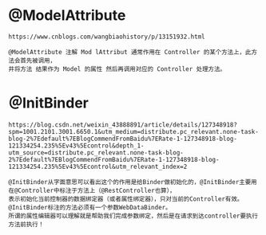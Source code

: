 # @ModelAttribute
    https://www.cnblogs.com/wangbiaohistory/p/13151932.html

    @ModelAttribute 注解 Mod lAttribut 通常作用在 Controller 的某个方法上，此方法会首先被调用，
    井将方法 结果作为 Model 的属性 然后再调用对应的 Controller 处理方法。

# ＠InitBinder
    https://blog.csdn.net/weixin_43888891/article/details/127348918?spm=1001.2101.3001.6650.1&utm_medium=distribute.pc_relevant.none-task-blog-2%7Edefault%7EBlogCommendFromBaidu%7ERate-1-127348918-blog-121334254.235%5Ev43%5Econtrol&depth_1-utm_source=distribute.pc_relevant.none-task-blog-2%7Edefault%7EBlogCommendFromBaidu%7ERate-1-127348918-blog-121334254.235%5Ev43%5Econtrol&utm_relevant_index=2

    @InitBinder从字面意思可以看出这个的作用是给Binder做初始化的，@InitBinder主要用在@Controller中标注于方法上（@RestController也算），
    表示初始化当前控制器的数据绑定器（或者属性绑定器），只对当前的Controller有效。
    @InitBinder标注的方法必须有一个参数WebDataBinder。
    所谓的属性编辑器可以理解就是帮助我们完成参数绑定，然后是在请求到达controller要执行方法前执行！
    